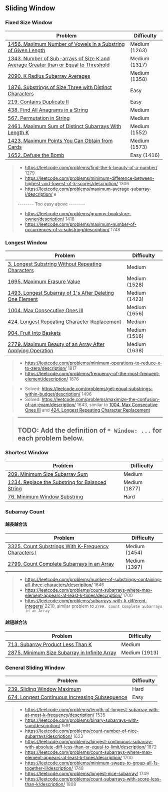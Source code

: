 ## Sliding Window

### Fixed Size Window
| Problem          | Difficulty |
|------------------|------------|
|[1456. Maximum Number of Vowels in a Substring of Given Length](../leetcode/1456.maximum-number-of-vowels-in-a-substring-of-given-length.md)|Medium (1263)|
|[1343. Number of Sub-arrays of Size K and Average Greater than or Equal to Threshold](../leetcode/1343.number-of-sub-arrays-of-size-k-and-average-greater-than-or-equal-to-threshold.md)|Medium (1317)|
|[2090. K Radius Subarray Averages](../leetcode/2090.k-radius-subarray-averages.md)|Medium (1358)|
|[1876. Substrings of Size Three with Distinct Characters](../leetcode/1876.substrings-of-size-three-with-distinct-characters.md)|Easy|
|[219. Contains Duplicate II](../leetcode/219.contains-duplicate-ii.md)|Easy|
|[438. Find All Anagrams in a String](../leetcode/438.find-all-anagrams-in-a-string.md)|Medium|
|[567. Permutation in String](../leetcode/567.permutation-in-string.md)|Medium|
|[2461. Maximum Sum of Distinct Subarrays With Length K](../leetcode/2461.maximum-sum-of-distinct-subarrays-with-length-k.md)|Medium (1552)|
|[1423. Maximum Points You Can Obtain from Cards](../leetcode/1423.maximum-points-you-can-obtain-from-cards.md)|Medium (1573)|
|[1652. Defuse the Bomb](../leetcode/1652.defuse-the-bomb.md)|Easy (1416)|

> * https://leetcode.com/problems/find-the-k-beauty-of-a-number/ 1279
> * https://leetcode.com/problems/minimum-difference-between-highest-and-lowest-of-k-scores/description/ 1306
> * https://leetcode.com/problems/maximum-average-subarray-i/description/ e
>
> -------- Too easy above --------
>
> * https://leetcode.com/problems/grumpy-bookstore-owner/description/ 1418
> * https://leetcode.com/problems/maximum-number-of-occurrences-of-a-substring/description/ 1748

### Longest Window
| Problem          | Difficulty |
|------------------|------------|
|[3. Longest Substring Without Repeating Characters](../leetcode/3.longest-substring-without-repeating-characters.md)|Medium|
|[1695. Maximum Erasure Value](../leetcode/1695.maximum-erasure-value.md)|Medium (1528)|
|[1493. Longest Subarray of 1's After Deleting One Element](../leetcode/1493.longest-subarray-of-1s-after-deleting-one-element.md)|Medium (1423)|
|[1004. Max Consecutive Ones III](../leetcode/1004.max-consecutive-ones-iii.md)|Medium (1656)|
|[424. Longest Repeating Character Replacement](../leetcode/424.longest-repeating-character-replacement.md)|Medium|
|[904. Fruit Into Baskets](../leetcode/904.fruit-into-baskets.md)|Medium (1516)|
|[2779. Maximum Beauty of an Array After Applying Operation](../leetcode/2779.maximum-beauty-of-an-array-after-applying-operation.md)|Medium (1638)|

> * https://leetcode.com/problems/minimum-operations-to-reduce-x-to-zero/description/ 1817
> * https://leetcode.com/problems/frequency-of-the-most-frequent-element/description/ 1876

> * Solved: https://leetcode.com/problems/get-equal-substrings-within-budget/description/ 1496
> * Solved: https://leetcode.com/problems/maximize-the-confusion-of-an-exam/description/ 1643, similar to [1004. Max Consecutive Ones III](../leetcode/1004.max-consecutive-ones-iii.md) and [424. Longest Repeating Character Replacement](../leetcode/424.longest-repeating-character-replacement.md)

> ------------
> TODO: Add the definition of `* Window: ...` for each problem below.
> ------------

### Shortest Window
| Problem          | Difficulty |
|------------------|------------|
|[209. Minimum Size Subarray Sum](../leetcode/209.minimum-size-subarray-sum.md)|Medium|
|[1234. Replace the Substring for Balanced String](../leetcode/1234.replace-the-substring-for-balanced-string.md)|Medium (1877)|
|[76. Minimum Window Substring](../leetcode/76.minimum-window-substring.md)|Hard|

### Subarray Count
#### 越長越合法
| Problem          | Difficulty |
|------------------|------------|
|[3325. Count Substrings With K-Frequency Characters I](../leetcode/3325.count-substrings-with-k-frequency-characters-i.md)|Medium (1454)|
|[2799. Count Complete Subarrays in an Array](../leetcode/2799.count-complete-subarrays-in-an-array.md)|Medium (1397)|

> * https://leetcode.com/problems/number-of-substrings-containing-all-three-characters/description/ 1646
> * https://leetcode.com/problems/count-subarrays-where-max-element-appears-at-least-k-times/description/ 1700
> * https://leetcode.com/problems/subarrays-with-k-different-integers/ 2210, similar problem to `2799. Count Complete Subarrays in an Array`

#### 越短越合法
| Problem          | Difficulty |
|------------------|------------|
|[713. Subarray Product Less Than K](../leetcode/713.subarray-product-less-than-k.md)|Medium|
|[2875. Minimum Size Subarray in Infinite Array](../leetcode/2875.minimum-size-subarray-in-infinite-array.md)|Medium (1913)|

### General Sliding Window
| Problem          | Difficulty |
|------------------|------------|
|[239. Sliding Window Maximum](../leetcode/239.sliding-window-maximium.md)|Hard|
|[674. Longest Continuous Increasing Subsequence](../leetcode/674.longest-continuous-increasing-subsequence.md)|Easy|

> * https://leetcode.com/problems/length-of-longest-subarray-with-at-most-k-frequency/description/ 1535
> * https://leetcode.com/problems/binary-subarrays-with-sum/description/ 1591
> * https://leetcode.com/problems/count-number-of-nice-subarrays/description/ 1623
> * https://leetcode.com/problems/longest-continuous-subarray-with-absolute-diff-less-than-or-equal-to-limit/description/ 1672
> * https://leetcode.com/problems/count-subarrays-where-max-element-appears-at-least-k-times/description/ 1700
> * https://leetcode.com/problems/minimum-swaps-to-group-all-1s-together-ii/description/ 1748
> * https://leetcode.com/problems/longest-nice-subarray/ 1749
> * https://leetcode.com/problems/count-subarrays-with-score-less-than-k/description/ 1808
